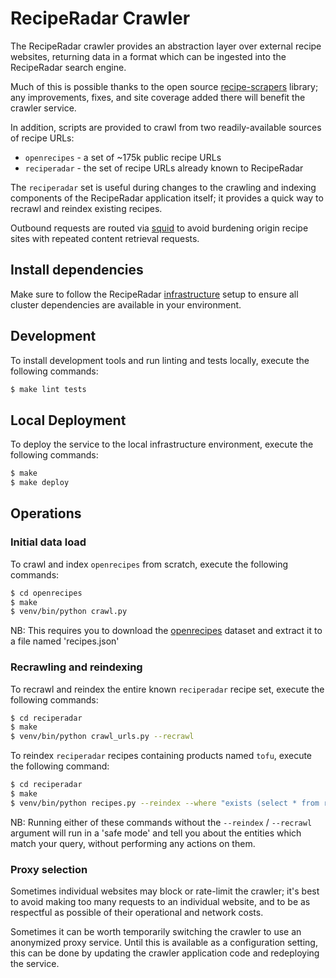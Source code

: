 # RecipeRadar Crawler

The RecipeRadar crawler provides an abstraction layer over external recipe websites, returning data in a format which can be ingested into the RecipeRadar search engine.

Much of this is possible thanks to the open source [recipe-scrapers](https://pypi.org/project/recipe-scrapers) library; any improvements, fixes, and site coverage added there will benefit the crawler service.

In addition, scripts are provided to crawl from two readily-available sources of recipe URLs:

* `openrecipes` - a set of ~175k public recipe URLs
* `reciperadar` - the set of recipe URLs already known to RecipeRadar

The `reciperadar` set is useful during changes to the crawling and indexing components of the RecipeRadar application itself; it provides a quick way to recrawl and reindex existing recipes.

Outbound requests are routed via [squid](https://www.squid-cache.org) to avoid burdening origin recipe sites with repeated content retrieval requests.

## Install dependencies

Make sure to follow the RecipeRadar [infrastructure](https://www.github.com/openculinary/infrastructure) setup to ensure all cluster dependencies are available in your environment.

## Development

To install development tools and run linting and tests locally, execute the following commands:

```sh
$ make lint tests
```

## Local Deployment

To deploy the service to the local infrastructure environment, execute the following commands:

```sh
$ make
$ make deploy
```

## Operations

### Initial data load

To crawl and index `openrecipes` from scratch, execute the following commands:

```sh
$ cd openrecipes
$ make
$ venv/bin/python crawl.py
```

NB: This requires you to download the [openrecipes](https://github.com/fictivekin/openrecipes) dataset and extract it to a file named 'recipes.json'

### Recrawling and reindexing

To recrawl and reindex the entire known `reciperadar` recipe set, execute the following commands:

```sh
$ cd reciperadar
$ make
$ venv/bin/python crawl_urls.py --recrawl
```

To reindex `reciperadar` recipes containing products named `tofu`, execute the following command:

```sh
$ cd reciperadar
$ make
$ venv/bin/python recipes.py --reindex --where "exists (select * from recipe_ingredients as ri join product_names as pn on pn.id = ri.product_name_id where ri.recipe_id = recipes.id and pn.singular = 'tofu')"
```

NB: Running either of these commands without the `--reindex` / `--recrawl` argument will run in a 'safe mode' and tell you about the entities which match your query, without performing any actions on them.

### Proxy selection

Sometimes individual websites may block or rate-limit the crawler; it's best to avoid making too many requests to an individual website, and to be as respectful as possible of their operational and network costs.

Sometimes it can be worth temporarily switching the crawler to use an anonymized proxy service.  Until this is available as a configuration setting, this can be done by updating the crawler application code and redeploying the service.
